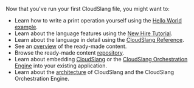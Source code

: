 Now that you've run your first CloudSlang file, you might want to:

+ Learn how to write a print operation yourself using the [Hello World example](hello_world.md).
+ Learn about the language features using the [New Hire Tutorial](http://cloudslang-tutorials.readthedocs.org).
+ Learn about the language in detail using the [CloudSlang Reference](cloudslang_dsl_reference).
+ See an [overview](https://github.com/CloudSlang/cloud-slang-content/blob/master/DOCS.md) of the ready-made content.
+ Browse the ready-made content [repository](https://github.com/CloudSlang/cloud-slang-content).
+ Learn about embedding [CloudSlang](developer_cloudslang.md) or the [CloudSlang Orchestration Engine](developer_score.md) into your existing application.
+ Learn about the [architecture](developer_architecture.md) of CloudSlang and the CloudSlang Orchestration Engine.
